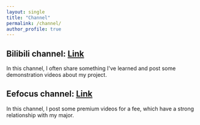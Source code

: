 ```yaml
---
layout: single
title: "Channel"
permalink: /channel/
author_profile: true
---
```


## Bilibili channel: [Link](https://space.bilibili.com/651870608?spm_id_from=333.1007.0.0)
In this channel, I often share something I've learned and post some demonstration videos about my project.

## Eefocus channel: [Link](https://www.eefocus.com/course/1074129.html)
In this channel, I post some premium videos for a fee, which have a strong relationship with my major.

